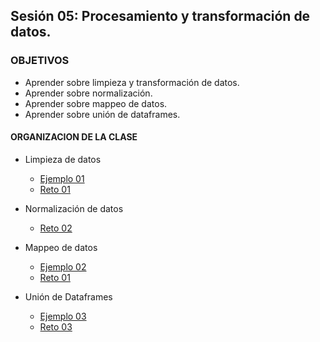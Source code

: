 ## Sesión 05: Procesamiento y transformación de datos.

### OBJETIVOS 
 - Aprender sobre limpieza y transformación de datos.
 - Aprender sobre normalización.
 - Aprender sobre mappeo de datos. 
 - Aprender sobre unión de dataframes.


#### ORGANIZACION DE LA CLASE 
- Limpieza de datos 
	- [Ejemplo 01](Ejemplo-01)
	- [Reto 01](Reto-01)

- Normalización de datos 
	- [Reto 02](Reto-02)
    
- Mappeo de datos
	- [Ejemplo 02](Ejemplo-02)
	- [Reto 01](Reto-01)
    
- Unión de Dataframes
	- [Ejemplo 03](Ejemplo-03)
	- [Reto 03](Reto-03)    